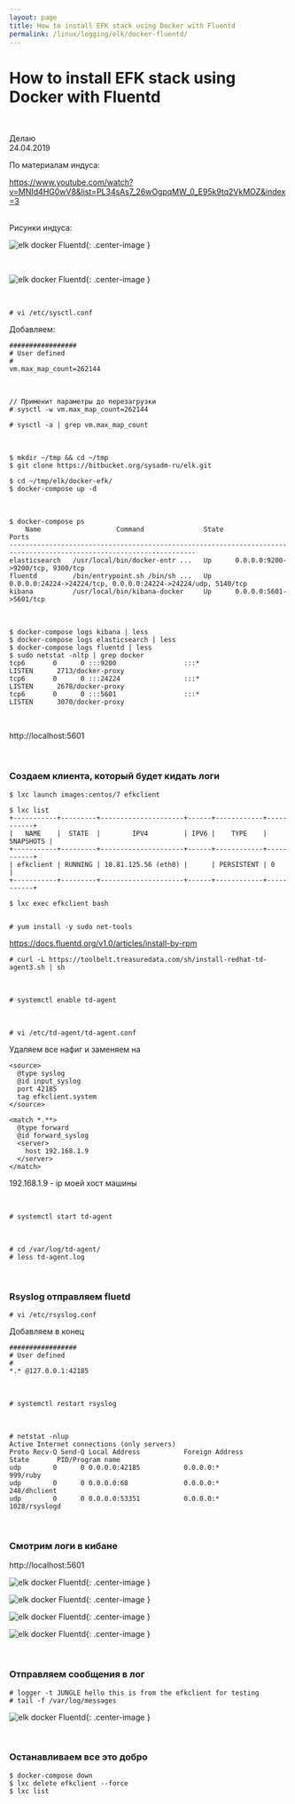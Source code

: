 ```yaml
---
layout: page
title: How to install EFK stack using Docker with Fluentd
permalink: /linux/logging/elk/docker-fluentd/
---
```


# How to install EFK stack using Docker with Fluentd

<br/>

Делаю  
24.04.2019

По материалам индуса:

https://www.youtube.com/watch?v=MNId4HG0wV8&list=PL34sAs7_26wOgpqMW_0_E95k9tq2VkMOZ&index=3

<br/>
Рисунки индуса:
<br/>

![elk docker Fluentd](/img/adm/logging/elk/intall/elk-docker-fluentd-01.png 'elk docker Fluentd'){: .center-image }

<br/>

![elk docker Fluentd](/img/adm/logging/elk/intall/elk-docker-fluentd-02.png 'elk docker Fluentd'){: .center-image }

<br/>

    # vi /etc/sysctl.conf

Добавляем:

```
#################
# User defined
#
vm.max_map_count=262144
```

<br/>

    // Применит параметры до перезагрузки
    # sysctl -w vm.max_map_count=262144

    # sysctl -a | grep vm.max_map_count

<br/>

    $ mkdir ~/tmp && cd ~/tmp
    $ git clone https://bitbucket.org/sysadm-ru/elk.git

    $ cd ~/tmp/elk/docker-efk/
    $ docker-compose up -d

<br/>

    $ docker-compose ps
        Name                   Command               State                              Ports
    ---------------------------------------------------------------------------------------------------------------------
    elasticsearch   /usr/local/bin/docker-entr ...   Up      0.0.0.0:9200->9200/tcp, 9300/tcp
    fluentd         /bin/entrypoint.sh /bin/sh ...   Up      0.0.0.0:24224->24224/tcp, 0.0.0.0:24224->24224/udp, 5140/tcp
    kibana          /usr/local/bin/kibana-docker     Up      0.0.0.0:5601->5601/tcp

<br/>

    $ docker-compose logs kibana | less
    $ docker-compose logs elasticsearch | less
    $ docker-compose logs fluentd | less
    $ sudo netstat -nltp | grep docker
    tcp6       0      0 :::9200                 :::*                    LISTEN      2713/docker-proxy
    tcp6       0      0 :::24224                :::*                    LISTEN      2678/docker-proxy
    tcp6       0      0 :::5601                 :::*                    LISTEN      3070/docker-proxy

<br/>

http://localhost:5601

<br/>

### Создаем клиента, который будет кидать логи

    $ lxc launch images:centos/7 efkclient

    $ lxc list
    +-----------+---------+---------------------+------+------------+-----------+
    |   NAME    |  STATE  |        IPV4         | IPV6 |    TYPE    | SNAPSHOTS |
    +-----------+---------+---------------------+------+------------+-----------+
    | efkclient | RUNNING | 10.81.125.56 (eth0) |      | PERSISTENT | 0         |
    +-----------+---------+---------------------+------+------------+-----------+

    $ lxc exec efkclient bash


    # yum install -y sudo net-tools

https://docs.fluentd.org/v1.0/articles/install-by-rpm

    # curl -L https://toolbelt.treasuredata.com/sh/install-redhat-td-agent3.sh | sh

<br/>

    # systemctl enable td-agent

<br/>

    # vi /etc/td-agent/td-agent.conf

Удаляем все нафиг и заменяем на

```
<source>
  @type syslog
  @id input_syslog
  port 42185
  tag efkclient.system
</source>

<match *.**>
  @type forward
  @id forward_syslog
  <server>
    host 192.168.1.9
  </server>
</match>
```

192.168.1.9 - ip моей хост машины

<br/>

    # systemctl start td-agent

<br/>

    # cd /var/log/td-agent/
    # less td-agent.log

<br/>

### Rsyslog отправляем fluetd

    # vi /etc/rsyslog.conf

Добавляем в конец

```
#################
# User defined
#
*.* @127.0.0.1:42185
```

<br/>

    # systemctl restart rsyslog

<br/>

    # netstat -nlup
    Active Internet connections (only servers)
    Proto Recv-Q Send-Q Local Address           Foreign Address         State       PID/Program name
    udp        0      0 0.0.0.0:42185           0.0.0.0:*                           999/ruby
    udp        0      0 0.0.0.0:68              0.0.0.0:*                           248/dhclient
    udp        0      0 0.0.0.0:53351           0.0.0.0:*                           1028/rsyslogd

<br/>

### Смотрим логи в кибане

http://localhost:5601

![elk docker Fluentd](/img/adm/logging/elk/intall/elk-docker-fluentd-03.png 'elk docker Fluentd'){: .center-image }

![elk docker Fluentd](/img/adm/logging/elk/intall/elk-docker-fluentd-04.png 'elk docker Fluentd'){: .center-image }

![elk docker Fluentd](/img/adm/logging/elk/intall/elk-docker-fluentd-05.png 'elk docker Fluentd'){: .center-image }

![elk docker Fluentd](/img/adm/logging/elk/intall/elk-docker-fluentd-06.png 'elk docker Fluentd'){: .center-image }

<br/>

### Отправляем сообщения в лог

    # logger -t JUNGLE hello this is from the efkclient for testing
    # tail -f /var/log/messages

![elk docker Fluentd](/img/adm/logging/elk/intall/elk-docker-fluentd-07.png 'elk docker Fluentd'){: .center-image }

<br/>

### Останавливаем все это добро

    $ docker-compose down
    $ lxc delete efkclient --force
    $ lxc list
